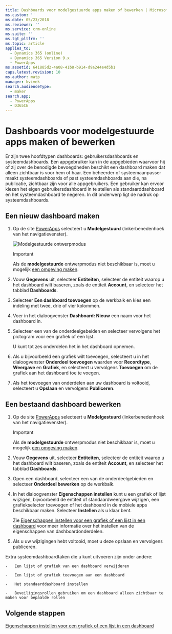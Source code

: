 ```yaml
---
title: Dashboards voor modelgestuurde apps maken of bewerken | MicrosoftDocs
ms.custom: ''
ms.date: 05/23/2018
ms.reviewer: ''
ms.service: crm-online
ms.suite: ''
ms.tgt_pltfrm: ''
ms.topic: article
applies_to:
  - Dynamics 365 (online)
  - Dynamics 365 Version 9.x
  - PowerApps
ms.assetid: 641885d2-4a08-41b8-b914-d9a244e4d5b1
caps.latest.revision: 10
ms.author: matp
manager: kvivek
search.audienceType:
  - maker
search.app:
  - PowerApps
  - D365CE
---
```

# <a name="create-or-edit-model-driven-app-dashboards"></a>Dashboards voor modelgestuurde apps maken of bewerken

Er zijn twee hoofdtypen dashboards: gebruikersdashboards en systeemdashboards. Een appgebruiker kan in de appgebieden waarvoor hij of zij over de benodigde bevoegdheden beschikt een dashboard maken dat alleen zichtbaar is voor hem of haar. Een beheerder of systeemaanpasser maakt systeemdashboards of past systeemdashboards aan die, na publicatie, zichtbaar zijn voor alle appgebruikers. Een gebruiker kan ervoor kiezen het eigen gebruikersdashboard in te stellen als standaarddashboard en het systeemdashboard te negeren. In dit onderwerp ligt de nadruk op systeemdashboards.  
  
<a name="BKMK_createdashboard"></a>   
## <a name="create-a-new-dashboard"></a>Een nieuw dashboard maken  
  
1.  Op de site [PowerApps](https://web.powerapps.com/?utm_source=padocs&utm_medium=linkinadoc&utm_campaign=referralsfromdoc) selecteert u **Modelgestuurd** (linkerbenedenhoek van het navigatievenster).

    ![Modelgestuurde ontwerpmodus](media/model-driven-switch.png)

    > [!IMPORTANT]
    > Als de **modelgestuurde** ontwerpmodus niet beschikbaar is, moet u mogelijk [een omgeving maken](https://docs.microsoft.com/powerapps/administrator/create-environment).   
  
2. Vouw **Gegevens** uit, selecteer **Entiteiten**, selecteer de entiteit waarop u het dashboard wilt baseren, zoals de entiteit **Account**, en selecteer het tabblad **Dashboards**. 

3. Selecteer **Een dashboard toevoegen** op de werkbalk en kies een indeling met twee, drie of vier kolommen.  
  
4.  Voer in het dialoogvenster **Dashboard: Nieuw** een naam voor het dashboard in.  
  
5.  Selecteer een van de onderdeelgebeiden en selecteer vervolgens het pictogram voor een grafiek of een lijst.  
  
     U kunt tot zes onderdelen het in het dashboard opnemen.  
  
6.  Als u bijvoorbeeld een grafiek wilt toevoegen, selecteert u in het dialoogvenster **Onderdeel toevoegen** waarden voor **Recordtype**, **Weergave** en **Grafiek**, en selecteert u vervolgens **Toevoegen** om de grafiek aan het dashboard toe te voegen.  
  
7.  Als het toevoegen van onderdelen aan uw dashboard is voltooid, selecteert u **Opslaan** en vervolgens **Publiceren**.  
  
<a name="BKMK_editdashboard"></a>   
## <a name="edit-an-existing-dashboard"></a>Een bestaand dashboard bewerken  
  
1. Op de site [PowerApps](https://web.powerapps.com/?utm_source=padocs&utm_medium=linkinadoc&utm_campaign=referralsfromdoc) selecteert u **Modelgestuurd** (linkerbenedenhoek van het navigatievenster).

    > [!IMPORTANT]
    > Als de **modelgestuurde** ontwerpmodus niet beschikbaar is, moet u mogelijk [een omgeving maken](https://docs.microsoft.com/powerapps/administrator/create-environment).    
  
2. Vouw **Gegevens** uit, selecteer **Entiteiten**, selecteer de entiteit waarop u het dashboard wilt baseren, zoals de entiteit **Account**, en selecteer het tabblad **Dashboards**.  

3. Open een dashboard, selecteer een van de onderdeelgebieden en selecteer **Onderdeel bewerken** op de werkbalk.  
  
4.  In het dialoogvenster **Eigenschappen instellen** kunt u een grafiek of lijst wijzigen, bijvoorbeeld de entiteit of standaardweergave wijzigen, een grafiekselector toevoegen of het dashboard in de mobiele apps beschikbaar maken. Selecteer **Instellen** als u klaar bent.  
  
     Zie [Eigenschappen instellen voor een grafiek of een lijst in een dashboard](set-properties-chart-list-included-dashboard.md) voor meer informatie over het instellen van de eigenschappen van dashboardonderdelen.  
  
4.  Als u uw wijzigingen hebt voltooid, moet u deze opslaan en vervolgens publiceren.  
  
 Extra systeemdashboardtaken die u kunt uitvoeren zijn onder andere:  
  
    -   Een lijst of grafiek van een dashboard verwijderen  
  
    -   Een lijst of grafiek toevoegen aan een dashboard  
  
    -   Het standaarddashboard instellen  
  
    -   Beveiligingsrollen gebruiken om een dashboard alleen zichtbaar te maken voor bepaalde rollen    
  
## <a name="next-steps"></a>Volgende stappen  
[Eigenschappen instellen voor een grafiek of een lijst in een dashboard](set-properties-chart-list-included-dashboard.md)
